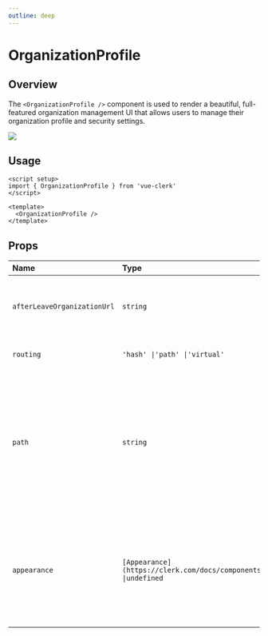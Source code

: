 ```yaml
---
outline: deep
---
```


# OrganizationProfile

## Overview

The `<OrganizationProfile />` component is used to render a beautiful, full-featured organization management UI that allows users to manage their organization profile and security settings.

<img src="https://clerk.com/_next/image?url=%2Fdocs%2Fimages%2Fui-components%2Fcomponent-org_profile.svg&w=2048&q=75" />

## Usage

```vue
<script setup>
import { OrganizationProfile } from 'vue-clerk'
</script>

<template>
  <OrganizationProfile />
</template>
```

## Props

|Name|Type|Description|
|:----|:----|:----|
|`afterLeaveOrganizationUrl`|`string`|Full URL or path to navigate after leaving an organization.|
|`routing`|`'hash' \|'path' \|'virtual'`|The routing strategy for your pages.|
|`path`|`string`|The path where the component is mounted when path-based routing is used. -e.g. /create-org. This prop is ignored in hash and virtual based routing.|
|`appearance`|`[Appearance](https://clerk.com/docs/components/customization/overview) \|undefined`|Optional object to style your components. Will only affect Clerk Components and not [Account Portal](https://clerk.com/docs/account-portal/overview) pages.|

